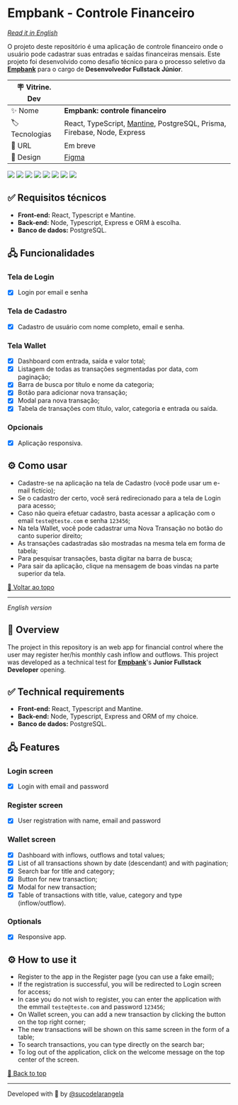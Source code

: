 <div id='top'>

# Empbank - Controle Financeiro

</div>

_[Read it in English](#English)_

O projeto deste repositório é uma aplicação de controle financeiro onde o usuário pode cadastrar suas entradas e saídas financeiras mensais. Este projeto foi desenvolvido como desafio técnico para o processo seletivo da [**Empbank**](https://empbank.com.br/) para o cargo de **Desenvolvedor Fullstack Júnior**.

<!-- prettier-ignore -->
| 🪧 Vitrine. Dev |     |
| -------------- | --- |
| ✨ Nome        | **Empbank: controle financeiro** |
| 🏷️ Tecnologias | React, TypeScript, [Mantine](https://mantine.dev/), PostgreSQL, Prisma, Firebase, Node, Express |
| 🚀 URL         | Em breve |
| 🎨 Design      | [Figma](https://www.figma.com/file/I5ctuYJN7TMTEQx5oL1wt3/Prova-Empbank) |

<!-- ![](https://raw.githubusercontent.com/sucodelarangela/codeshare/main/public/og-image.png#vitrinedev) -->

<div>
  <img src="https://img.shields.io/badge/React-20232A?style=for-the-badge&logo=react&logoColor=61DAFB"/>
  <img src="https://img.shields.io/badge/typescript-3178C6?style=for-the-badge&logo=typescript&logoColor=white">
  <img src="https://img.shields.io/badge/mantine-1d87d5?style=for-the-badge">
  <img src="https://img.shields.io/badge/firebase-051e34?style=for-the-badge&logo=firebase&logoColor=FFCA28">
  <img src="https://img.shields.io/badge/postgresql-212121?style=for-the-badge&logo=postgresql&logoColor=4169E1"/>
  <img src="https://img.shields.io/badge/prisma-f7fafc?style=for-the-badge&logo=prisma&logoColor=2D3748">
  <img src="https://img.shields.io/badge/node-233056?style=for-the-badge&logo=node.js&logoColor=339933">
  <img src="https://img.shields.io/badge/express-eeeeee?style=for-the-badge&logo=express&logoColor=000000">
</div>

## ✅ Requisitos técnicos

- **Front-end:** React, Typescript e Mantine.
- **Back-end:** Node, Typescript, Express e ORM à escolha.
- **Banco de dados:** PostgreSQL.

## 🖧 Funcionalidades

### Tela de Login

- [x] Login por email e senha

### Tela de Cadastro

- [x] Cadastro de usuário com nome completo, email e senha.

### Tela Wallet

- [x] Dashboard com entrada, saída e valor total;
- [x] Listagem de todas as transações segmentadas por data, com paginação;
- [x] Barra de busca por título e nome da categoria;
- [x] Botão para adicionar nova transação;
- [x] Modal para nova transação;
- [x] Tabela de transações com título, valor, categoria e entrada ou saída.

### Opcionais

- [x] Aplicação responsiva.

## ⚙️ Como usar

- Cadastre-se na aplicação na tela de Cadastro (você pode usar um e-mail fictício);
- Se o cadastro der certo, você será redirecionado para a tela de Login para acesso;
- Caso não queira efetuar cadastro, basta acessar a aplicação com o email `teste@teste.com` e senha `123456`;
- Na tela Wallet, você pode cadastrar uma Nova Transação no botão do canto superior direito;
- As transações cadastradas são mostradas na mesma tela em forma de tabela;
- Para pesquisar transações, basta digitar na barra de busca;
- Para sair da aplicação, clique na mensagem de boas vindas na parte superior da tela.

<a href='#top'>🔼 Voltar ao topo</a>

---

<div id="English">

_English version_

</div>

## 🔎 Overview

The project in this repository is an web app for financial control where the user may register her/his monthly cash inflow and outflows. This project was developed as a technical test for [**Empbank**](https://empbank.com.br/)'s **Junior Fullstack Developer** opening.

## ✅ Technical requirements

- **Front-end:** React, Typescript and Mantine.
- **Back-end:** Node, Typescript, Express and ORM of my choice.
- **Banco de dados:** PostgreSQL.

## 🖧 Features

### Login screen

- [x] Login with email and password

### Register screen

- [x] User registration with name, email and password

### Wallet screen

- [x] Dashboard with inflows, outflows and total values;
- [x] List of all transactions shown by date (descendant) and with pagination;
- [x] Search bar for title and category;
- [x] Button for new transaction;
- [x] Modal for new transaction;
- [x] Table of transactions with title, value, category and type (inflow/outflow).

### Optionals

- [x] Responsive app.

## ⚙️ How to use it

- Register to the app in the Register page (you can use a fake email);
- If the registration is successful, you will be redirected to Login screen for access;
- In case you do not wish to register, you can enter the application with the emmail `teste@teste.com` and password `123456`;
- On Wallet screen, you can add a new transaction by clicking the button on the top right corner;
- The new transactions will be shown on this same screen in the form of a table;
- To search transactions, you can type directly on the search bar;
- To log out of the application, click on the welcome message on the top center of the screen.

<a href='#top'>🔼 Back to top</a>

---

Developed with 🧡 by [@sucodelarangela](https://angelacaldas.vercel.app)
